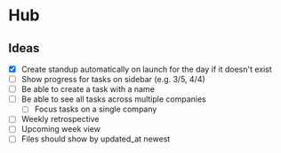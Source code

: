 # Hub

## Ideas

- [x] Create standup automatically on launch for the day if it doesn't exist
- [ ] Show progress for tasks on sidebar (e.g. 3/5, 4/4)
- [ ] Be able to create a task with a name
- [ ] Be able to see all tasks across multiple companies
    - [ ] Focus tasks on a single company
- [ ] Weekly retrospective
- [ ] Upcoming week view
- [ ] Files should show by updated_at newest

